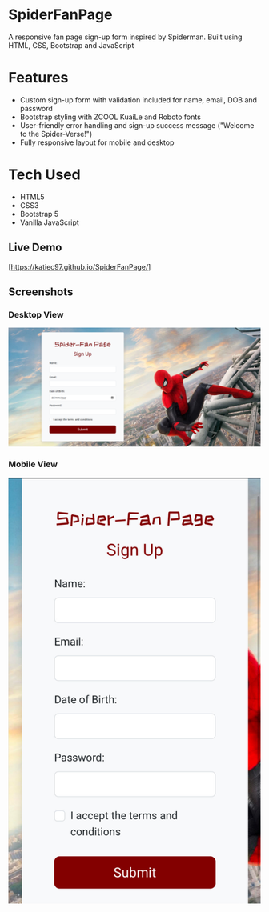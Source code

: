 # SpiderFanPage

A responsive fan page sign-up form inspired by Spiderman. Built using HTML, CSS, Bootstrap and JavaScript

# Features

- Custom sign-up form with validation included for name, email, DOB and password
- Bootstrap styling with ZCOOL KuaiLe and Roboto fonts
- User-friendly error handling and sign-up success message ("Welcome to the Spider-Verse!")
- Fully responsive layout for mobile and desktop

# Tech Used

- HTML5
- CSS3
- Bootstrap 5
- Vanilla JavaScript

## Live Demo

[https://katiec97.github.io/SpiderFanPage/]

## Screenshots

### Desktop View

![Desktop Screenshot](./SpiderFanPage-desktop.png)

### Mobile View

![Mobile Screenshot](./SpiderFanPage-mobile.png)
